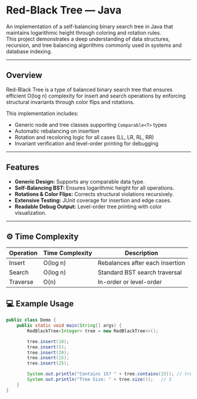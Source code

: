 # Red-Black Tree — Java

An implementation of a self-balancing binary search tree in Java that maintains logarithmic height through coloring and rotation rules.  
This project demonstrates a deep understanding of data structures, recursion, and tree balancing algorithms commonly used in systems and database indexing.

---

## Overview
Red-Black Tree is a type of balanced binary search tree that ensures efficient O(log n) complexity for insert and search operations by enforcing structural
invariants through color flips and rotations.

This implementation includes:
- Generic node and tree classes supporting `Comparable<T>` types  
- Automatic rebalancing on insertion  
- Rotation and recoloring logic for all cases (LL, LR, RL, RR)  
- Invariant verification and level-order printing for debugging  

---

## Features
- **Generic Design:** Supports any comparable data type.  
- **Self-Balancing BST:** Ensures logarithmic height for all operations.  
- **Rotations & Color Flips:** Corrects structural violations recursively.  
- **Extensive Testing:** JUnit coverage for insertion and edge cases.  
- **Readable Debug Output:** Level-order tree printing with color visualization.  

---

## ⚙️ Time Complexity
| Operation | Time Complexity | Description |
|------------|-----------------|--------------|
| Insert     | O(log n)        | Rebalances after each insertion |
| Search     | O(log n)        | Standard BST search traversal |
| Traverse   | O(n)            | In-order or level-order |


## 💻 Example Usage
```java
public class Demo {
    public static void main(String[] args) {
        RedBlackTree<Integer> tree = new RedBlackTree<>();

        tree.insert(10);
        tree.insert(5);
        tree.insert(20);
        tree.insert(15);
        tree.insert(25);

        System.out.println("Contains 15? " + tree.contains(15)); // true
        System.out.println("Tree Size: " + tree.size());   // 5
    }
}
